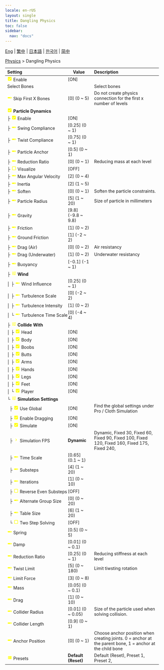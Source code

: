 ```yaml
---
locale: en-rUS
layout: single
title: Dangling Physics
toc: false
sidebar:
  nav: "docs"
---
```

[Eng](/dancexr/menu/2025.4/actor/cloth_physics) | [繁中](/tw/dancexr/menu/2025.4/actor/cloth_physics) | [日本語](/jp/dancexr/menu/2025.4/actor/cloth_physics) | [한국어](/kr/dancexr/menu/2025.4/actor/cloth_physics) | [简中](/zh/dancexr/menu/2025.4/actor/cloth_physics)

[Physics](../menu#Physics) > Dangling Physics



| Setting | Value | Description |
| :--- | --- | :--- |
|<nobr>![check_on icon](/images/icon/ic_check_on.png) Enable</nobr>| [ON] | 
|<nobr> Select Bones</nobr>|| Select bones
|<nobr>![slider icon](/images/icon/ic_slider.png) Skip First X Bones</nobr>| [0] (0 ~ 5) | Do not create physics connection for the first x number of levels
|<nobr>![check_on icon](/images/icon/ic_check_on.png) <b>Particle Dynamics</b></nobr>| | 
|<nobr>├&nbsp;![check_on icon](/images/icon/ic_check_on.png) Enable</nobr>| [ON] | 
|<nobr>├&nbsp;![slider icon](/images/icon/ic_slider.png) Swing Compliance</nobr>| [0.25] (0 ~ 1) | 
|<nobr>├&nbsp;![slider icon](/images/icon/ic_slider.png) Twist Compliance</nobr>| [0.75] (0 ~ 1) | 
|<nobr>├&nbsp;![slider icon](/images/icon/ic_slider.png) Particle Anchor</nobr>| [0.5] (0 ~ 1) | 
|<nobr>├&nbsp;![slider icon](/images/icon/ic_slider.png) Reduction Ratio</nobr>| [0] (0 ~ 1) | Reducing mass at each level
|<nobr>├&nbsp;![check_off icon](/images/icon/ic_check_off.png) Visualize</nobr>| [OFF] | 
|<nobr>├&nbsp;![slider icon](/images/icon/ic_slider.png) Max Angular Velocity</nobr>| [2] (0 ~ 4) | 
|<nobr>├&nbsp;![slider icon](/images/icon/ic_slider.png) Inertia</nobr>| [2] (1 ~ 5) | 
|<nobr>├&nbsp;![slider icon](/images/icon/ic_slider.png) Soften</nobr>| [0] (0 ~ 1) | Soften the particle constraints.
|<nobr>├&nbsp;![slider icon](/images/icon/ic_slider.png) Particle Radius</nobr>| [5] (1 ~ 20) | Size of particle in millimeters
|<nobr>├&nbsp;![slider icon](/images/icon/ic_slider.png) Gravity</nobr>| [9.8] (-9.8 ~ 9.8) | 
|<nobr>├&nbsp;![slider icon](/images/icon/ic_slider.png) Friction</nobr>| [1] (0 ~ 2) | 
|<nobr>├&nbsp;![slider icon](/images/icon/ic_slider.png) Ground Friction</nobr>| [1] (-2 ~ 2) | 
|<nobr>├&nbsp;![slider icon](/images/icon/ic_slider.png) Drag (Air)</nobr>| [0] (0 ~ 2) | Air resistancy
|<nobr>├&nbsp;![slider icon](/images/icon/ic_slider.png) Drag (Underwater)</nobr>| [1] (0 ~ 2) | Underwater resistancy
|<nobr>├&nbsp;![slider icon](/images/icon/ic_slider.png) Buoyancy</nobr>| [-0.1] (-1 ~ 1) | 
|<nobr>├&nbsp;![tune icon](/images/icon/ic_tune.png) <b>Wind</b></nobr>| | 
|<nobr>│&nbsp;├&nbsp;![slider icon](/images/icon/ic_slider.png) Wind Influence</nobr>| [0.25] (0 ~ 1) | 
|<nobr>│&nbsp;├&nbsp;![slider icon](/images/icon/ic_slider.png) Turbulence Scale</nobr>| [0] (-2 ~ 2) | 
|<nobr>│&nbsp;├&nbsp;![slider icon](/images/icon/ic_slider.png) Turbulence Intensity</nobr>| [1] (0 ~ 2) | 
|<nobr>│&nbsp;└&nbsp;![slider icon](/images/icon/ic_slider.png) Turbulence Time Scale</nobr>| [0] (-4 ~ 4) | 
|<nobr>├&nbsp;![tune icon](/images/icon/ic_tune.png) <b>Collide With</b></nobr>| | 
|<nobr>│&nbsp;├&nbsp;![check_on icon](/images/icon/ic_check_on.png) Head</nobr>| [ON] | 
|<nobr>│&nbsp;├&nbsp;![check_on icon](/images/icon/ic_check_on.png) Body</nobr>| [ON] | 
|<nobr>│&nbsp;├&nbsp;![check_on icon](/images/icon/ic_check_on.png) Boobs</nobr>| [ON] | 
|<nobr>│&nbsp;├&nbsp;![check_on icon](/images/icon/ic_check_on.png) Butts</nobr>| [ON] | 
|<nobr>│&nbsp;├&nbsp;![check_on icon](/images/icon/ic_check_on.png) Arms</nobr>| [ON] | 
|<nobr>│&nbsp;├&nbsp;![check_on icon](/images/icon/ic_check_on.png) Hands</nobr>| [ON] | 
|<nobr>│&nbsp;├&nbsp;![check_on icon](/images/icon/ic_check_on.png) Legs</nobr>| [ON] | 
|<nobr>│&nbsp;├&nbsp;![check_on icon](/images/icon/ic_check_on.png) Feet</nobr>| [ON] | 
|<nobr>│&nbsp;└&nbsp;![check_on icon](/images/icon/ic_check_on.png) Player</nobr>| [ON] | 
|<nobr>└&nbsp;![tune icon](/images/icon/ic_tune.png) <b>Simulation Settings</b></nobr>| | 
|<nobr>&nbsp;&nbsp;├&nbsp;![check_on icon](/images/icon/ic_check_on.png) Use Global</nobr>| [ON] | Find the global settings under Pro / Cloth Simulation
|<nobr>&nbsp;&nbsp;├&nbsp;![check_on icon](/images/icon/ic_check_on.png) Enable Dragging</nobr>| [ON] | 
|<nobr>&nbsp;&nbsp;├&nbsp;![check_on icon](/images/icon/ic_check_on.png) Simulate</nobr>| [ON] | 
|<nobr>&nbsp;&nbsp;├&nbsp;![chevron icon](/images/icon/ic_chevron.png) Simulation FPS</nobr>| **Dynamic** | Dynamic, Fixed 30, Fixed 60, Fixed 90, Fixed 100, Fixed 120, Fixed 160, Fixed 175, Fixed 240,  |
|<nobr>&nbsp;&nbsp;├&nbsp;![slider icon](/images/icon/ic_slider.png) Time Scale</nobr>| [0.65] (0.1 ~ 1) | 
|<nobr>&nbsp;&nbsp;├&nbsp;![slider icon](/images/icon/ic_slider.png) Substeps</nobr>| [4] (1 ~ 20) | 
|<nobr>&nbsp;&nbsp;├&nbsp;![slider icon](/images/icon/ic_slider.png) Iterations</nobr>| [1] (0 ~ 10) | 
|<nobr>&nbsp;&nbsp;├&nbsp;![check_off icon](/images/icon/ic_check_off.png) Reverse Even Substeps</nobr>| [OFF] | 
|<nobr>&nbsp;&nbsp;├&nbsp;![slider icon](/images/icon/ic_slider.png) Alternate Group Size</nobr>| [0] (0 ~ 20) | 
|<nobr>&nbsp;&nbsp;├&nbsp;![slider icon](/images/icon/ic_slider.png) Table Size</nobr>| [6] (1 ~ 20) | 
|<nobr>&nbsp;&nbsp;└&nbsp;![check_off icon](/images/icon/ic_check_off.png) Two Step Solving</nobr>| [OFF] | 
|<nobr>![slider icon](/images/icon/ic_slider.png) Spring</nobr>| [0.5] (0 ~ 5) | 
|<nobr>![slider icon](/images/icon/ic_slider.png) Damp</nobr>| [0.01] (0 ~ 0.1) | 
|<nobr>![slider icon](/images/icon/ic_slider.png) Reduction Ratio</nobr>| [0.25] (0 ~ 1) | Reducing stiffness at each level
|<nobr>![slider icon](/images/icon/ic_slider.png) Twist Limit</nobr>| [5] (0 ~ 180) | Limit tiwsting rotation
|<nobr>![slider icon](/images/icon/ic_slider.png) Limit Force</nobr>| [3] (0 ~ 8) | 
|<nobr>![slider icon](/images/icon/ic_slider.png) Mass</nobr>| [0.05] (0 ~ 0.1) | 
|<nobr>![slider icon](/images/icon/ic_slider.png) Drag</nobr>| [1] (0 ~ 10) | 
|<nobr>![slider icon](/images/icon/ic_slider.png) Collider Radius</nobr>| [0.01] (0 ~ 0.05) | Size of the particle used when solving collision.
|<nobr>![slider icon](/images/icon/ic_slider.png) Collider Length</nobr>| [0.9] (0 ~ 1) | 
|<nobr>![slider icon](/images/icon/ic_slider.png) Anchor Position</nobr>| [0] (0 ~ 1) | Choose anchor position when creating joints. 0 = anchor at the parent bone, 1 = anchor at the child bone
|<nobr>![list icon](/images/icon/ic_list.png) Presets</nobr>| **Default (Reset)** | Default (Reset), Preset 1, Preset 2,  |
